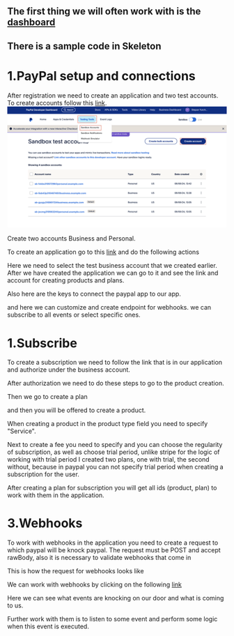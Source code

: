 ## The first thing we will often work with is the [dashboard](https://developer.paypal.com/dashboard/)

## There is a sample code in Skeleton

# 1.PayPal setup and connections
After registration we need to create an application and two test accounts.
To create accounts follow this [link](https://developer.paypal.com/dashboard/accounts).
![](../assets/paypal1.png)

Create two accounts Business and Personal.

To create an application go to this [link](https://developer.paypal.com/dashboard/applications/sandbox) and do the following actions

Here we need to select the test business account that we created earlier.
After we have created the application we can go to it and see the link and account for creating products and plans.

Also here are the keys to connect the paypal app to our app.

and here we can customize and create endpoint for webhooks.
we can subscribe to all events or select specific ones.



# 1.Subscribe
To create a subscription we need to follow the link that is in our application and authorize under the business account.


After authorization we need to do these steps to go to the product creation.

Then we go to create a plan

and then you will be offered to create a product.

When creating a product in the product type field you need to specify "Service".

Next to create a fee you need to specify
and you can choose the regularity of subscription, as well as choose trial period, unlike stripe for the logic of working with trial period I created two plans, one with trial, the second without, because in paypal you can not specify trial period when creating a subscription for the user.

After creating a plan for subscription you will get all ids (product, plan) to work with them in the application.








# 3.Webhooks
To work with webhooks in the application you need to create a request to which paypal will be
knock paypal. The request must be POST and accept rawBody, also it is necessary to validate webhooks that come in


This is how the request for webhooks looks like


We can work with webhooks by clicking on the following [link](https://developer.paypal.com/dashboard/webhooks/sandbox)

Here we can see what events are knocking on our door and what is coming to us.

Further work with them is to listen to some event and perform some logic when this event is executed.